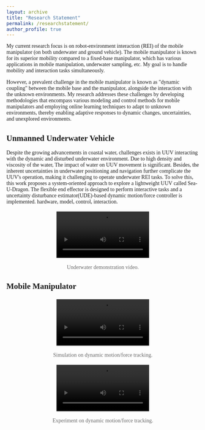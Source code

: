 ```yaml
---
layout: archive
title: "Research Statement"
permalink: /researchstatement/
author_profile: true
---
```



<html>
<head>
    <style>
        body {
            font-family: 'Times New Roman', Times, serif;
        }
        ol {
            padding-left: 20px;
        }
        /* .video-container {
            display: flex;
            justify-content: space-around;
        } */
        .video-container {
            text-align: center;
            /* margin-bottom: 3px;  */
        }
        .video-container p {
            color: #666; /* 设置备注文本的颜色 */
            font-size: 14px; /* 设置备注文本的大小 */
        }
        video {
            max-width: 48%; /* 视频宽度调整为容器宽度的一半，以便两个视频并排显示 */
            margin: 3px; /* 视频之间和容器边缘的间隔The mobile manipulator is known for its superior mobility compared to a fixed-base manipulator. It has various applications in mobile manipulation, underwater sampling, etc. 
 */
        }
    </style>
</head>
<body>
    <p>My current research focus is on robot-environment interaction (REI) of the mobile manipulator (on both underwater and ground vehicle). The mobile manipulator is known for its superior mobility compared to a fixed-base manipulator, which has various applications in mobile manipulation, underwater sampling, etc. My goal is to handle mobility and interaction tasks simultaneously. </p>
    <p>However, a prevalent challenge in the mobile manipulator is known as "dynamic coupling" between the mobile base and the manipulator, alongside the interaction with the unknown environments. My research addresses these challenges by developing methodologies that encompass various modeling and control methods for mobile manipulators and employing online learning techniques to adapt to unknown environments, thereby enabling adaptive responses to dynamic changes, uncertainties, and unexplored environments.    </p>
    <!-- My methodologies study different modeling and control methods of mobile manipulators. On the other hand, another challenge lies in uncertainties and unknown environments. My approaches involve online learning of unknown environmental parameters, enabling adaptive responses to changes. -->
    <!-- My research addresses these challenges by developing methodologies that encompass various modeling and control methods for mobile manipulators and employing online learning techniques to adapt to unknown environmental parameters, thereby enabling adaptive responses to dynamic changes, uncertainties, and unexplored environments. -->
    <h2>Unmanned Underwater Vehicle</h2>
    <p>Despite the growing advancements in coastal water, challenges exists in UUV interacting with the dynamic and disturbed underwater environment. Due to high density and viscosity of the water, The impact of water on UUV movement is significant. Besides, the inherent uncertainties in underwater positioning and navigation further complicate the UUV's operation, making it challenging to operate underwater REI tasks. To solve this, this work proposes a system-oriented approach to explore a lightweight UUV called Sea-U-Dragon. 
    The flexible end effector is designed to perform interactive tasks and a uncertainty disturbance estimator(UDE)-based dynamic motion/force controller is implemented. 
    hardware, model, control, interaction. 
    </p>
    <div class="video-container">
        <video controls>
            <source src="../files/uuv_rei.mp4" type="video/mp4">
            Your browser does not support the video tag.
        </video>
        <p>Underwater demonstration video.</p>
    </div>
    <h2>Mobile Manipulator</h2>
    <div class="video-container">
        <video controls>
            <source src="../files/mm_sim.mp4" type="video/mp4">
            Your browser does not support the video tag.
        </video>
        <p>Simulation on dynamic motion/force tracking.</p>
    </div>
    <div class="video-container">
        <video controls>
            <source src="../files/mm_exp.mp4" type="video/mp4">
            Your browser does not support the video tag.
        </video>
        <p>Experiment on dynamic motion/force tracking.</p>
    </div>
</body>
</html>
